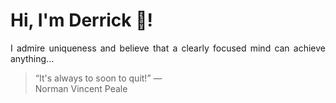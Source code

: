 # Hi, I'm Derrick 👋!
<p align="justify">I admire uniqueness and believe that a clearly focused mind can achieve anything...</p> 
<!-- #quote-start -->
<blockquote>&ldquo;It's always to soon to quit!&rdquo; &mdash; <footer>Norman Vincent Peale</footer></blockquote>
<!-- #quote-end -->
